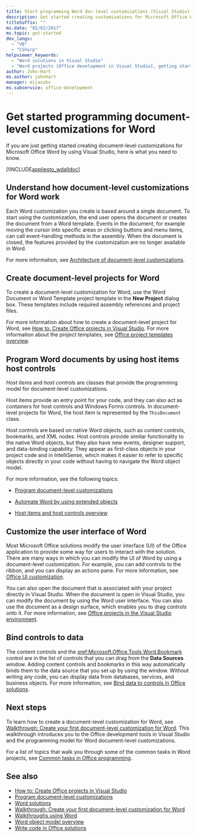 ```yaml
---
title: Start programming Word doc-level customizations (Visual Studio)
description: Get started creating customizations for Microsoft Office Word with features to specific documents by using Visual Studio.
titleSuffix: ""
ms.date: "02/02/2017"
ms.topic: get-started
dev_langs:
  - "VB"
  - "CSharp"
helpviewer_keywords:
  - "Word solutions in Visual Studio"
  - "Word projects [Office development in Visual Studio], getting started"
author: John-Hart
ms.author: johnhart
manager: mijacobs
ms.subservice: office-development
---
```

# Get started programming document-level customizations for Word

  If you are just getting started creating document-level customizations for Microsoft Office Word by using Visual Studio, here is what you need to know.

 [!INCLUDE[appliesto_wdalldoc](../vsto/includes/appliesto-wdalldoc-md.md)]

## Understand how document-level customizations for Word work
 Each Word customization you create is based around a single document. To start using the customization, the end user opens the document or creates the document from a Word template. Events in the document, for example moving the cursor into specific areas or clicking buttons and menu items, can call event-handling methods in the assembly. When the document is closed, the features provided by the customization are no longer available in Word.

 For more information, see [Architecture of document-level customizations](../vsto/architecture-of-document-level-customizations.md).

## Create document-level projects for Word
 To create a document-level customization for Word, use the Word Document or Word Template project template in the **New Project** dialog box. These templates include required assembly references and project files.

 For more information about how to create a document-level project for Word, see [How to: Create Office projects in Visual Studio](../vsto/how-to-create-office-projects-in-visual-studio.md). For more information about the project templates, see [Office project templates overview](../vsto/office-project-templates-overview.md).

## Program Word documents by using host items host controls
 *Host items* and *host controls* are classes that provide the programming model for document-level customizations.

 Host items provide an entry point for your code, and they can also act as containers for host controls and Windows Forms controls. In document-level projects for Word, the host item is represented by the `ThisDocument` class.

 Host controls are based on native Word objects, such as content controls, bookmarks, and XML nodes. Host controls provide similar functionality to the native Word objects, but they also have new events, designer support, and data-binding capability. They appear as first-class objects in your project code and in IntelliSense, which makes it easier to refer to specific objects directly in your code without having to navigate the Word object model.

 For more information, see the following topics:

- [Program document-level customizations](../vsto/programming-document-level-customizations.md)

- [Automate Word by using extended objects](../vsto/automating-word-by-using-extended-objects.md)

- [Host items and host controls overview](../vsto/host-items-and-host-controls-overview.md)

## Customize the user interface of Word
 Most Microsoft Office solutions modify the user interface (UI) of the Office application to provide some way for users to interact with the solution. There are many ways in which you can modify the UI of Word by using a document-level customization. For example, you can add controls to the ribbon, and you can display an actions pane. For more information, see [Office UI customization](../vsto/office-ui-customization.md).

 You can also open the document that is associated with your project directly in Visual Studio. When the document is open in Visual Studio, you can modify the document by using the Word user interface. You can also use the document as a design surface, which enables you to drag controls onto it. For more information, see [Office projects in the Visual Studio environment](../vsto/office-projects-in-the-visual-studio-environment.md).

## Bind controls to data
 The content controls and the <xref:Microsoft.Office.Tools.Word.Bookmark> control are in the list of controls that you can drag from the **Data Sources** window. Adding content controls and bookmarks in this way automatically binds them to the data source that you set up by using the window. Without writing any code, you can display data from databases, services, and business objects. For more information, see [Bind data to controls in Office solutions](../vsto/binding-data-to-controls-in-office-solutions.md).

## Next steps
 To learn how to create a document-level customization for Word, see [Walkthrough: Create your first document-level customization for Word](../vsto/walkthrough-creating-your-first-document-level-customization-for-word.md). This walkthrough introduces you to the Office development tools in Visual Studio and the programming model for Word document-level customizations.

 For a list of topics that walk you through some of the common tasks in Word projects, see [Common tasks in Office programming](../vsto/common-tasks-in-office-programming.md).

## See also
- [How to: Create Office projects in Visual Studio](../vsto/how-to-create-office-projects-in-visual-studio.md)
- [Program document-level customizations](../vsto/programming-document-level-customizations.md)
- [Word solutions](../vsto/word-solutions.md)
- [Walkthrough: Create your first document-level customization for Word](../vsto/walkthrough-creating-your-first-document-level-customization-for-word.md)
- [Walkthroughs using Word](../vsto/walkthroughs-using-word.md)
- [Word object model overview](../vsto/word-object-model-overview.md)
- [Write code in Office solutions](../vsto/writing-code-in-office-solutions.md)
